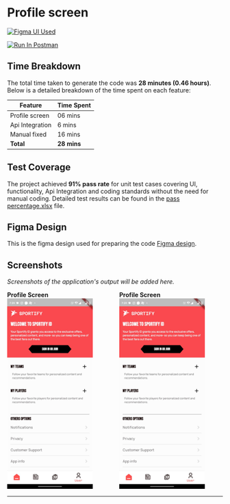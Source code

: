 # Profile screen

 [<img src="https://upload.wikimedia.org/wikipedia/commons/3/33/Figma-logo.svg" alt="Figma UI Used" style="width: 128px; height: 32px;">](https://www.figma.com/design/yjNhvE2oSHHGbhRfWZcKhn/new-design-file?node-id=1457-1167&t=HnQlFFu1s7bHol6c-1)

[<img src="https://run.pstmn.io/button.svg" alt="Run In Postman" style="width: 128px; height: 32px;">](https://hutouch.postman.co/workspace/HuTouch-Workspace~65e850b2-62c1-4e6c-be2b-48c86a961998/collection/24761434-494d3096-8f0b-4c12-8435-0d976889a666?action=share&creator=24761434&active-environment=34509260-11046ce2-0666-4359-ba67-5298240924a1)


## Time Breakdown

The total time taken to generate the code was **28 minutes (0.46 hours)**. Below is a detailed breakdown of the time spent on each feature:

| **Feature**            | **Time Spent** |
|------------------------|----------------|
| Profile screen         | 06 mins        |
| Api Integration        | 6 mins        |
| Manual fixed           | 16 mins        |
| **Total**              | **28 mins**   |

## Test Coverage

The project achieved **91% pass rate** for unit test cases covering UI, functionality, Api Integration and coding standards without the need for manual coding. Detailed test results can be found in the [pass percentage.xlsx](https://docs.google.com/spreadsheets/d/15Vxh0kxvVFEYxmjWIdty4ZNvR2qBQjKr/edit?usp=sharing&ouid=116493966492613948949&rtpof=true&sd=true) file.

## Figma Design

This is the figma design used for preparing the code [Figma design](https://www.figma.com/design/kEnp4cxFa00X9K77lxFMTU/Untitled?node-id=0-1&t=ZAUtPNIkghhIbQsV-1).

## Screenshots

*Screenshots of the application's output will be added here.*

<div style="display: flex; justify-content: space-around; gap: 20px;">
    <div>
        <b>Profile Screen</b>
        <img src="assets/screenshot.jpg" alt="Profile Screen" width="200"/>
    </div>
    <div>
        <b>Profile Screen</b>
        <img src="assets/screenshot.jpg" alt="Profile Screen" width="200"/>
    </div>
</div>


---
